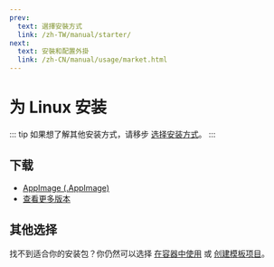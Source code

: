 ```yaml
---
prev:
  text: 選擇安裝方式
  link: /zh-TW/manual/starter/
next:
  text: 安裝和配置外掛
  link: /zh-CN/manual/usage/market.html
---
```


# 为 Linux 安装

::: tip
如果想了解其他安装方式，请移步 [选择安装方式](./index.md)。
:::

## 下载

- [AppImage (.AppImage)](https://k.ilharp.cc/linux.AppImage)
- [查看更多版本](https://github.com/koishijs/koishi-desktop/releases)

## 其他选择

找不到适合你的安装包？你仍然可以选择 [在容器中使用](./docker.md) 或 [创建模板项目](./boilerplate.md)。
